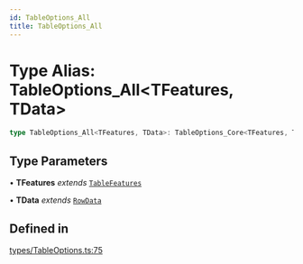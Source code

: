 ```yaml
---
id: TableOptions_All
title: TableOptions_All
---
```


# Type Alias: TableOptions\_All\<TFeatures, TData\>

```ts
type TableOptions_All<TFeatures, TData>: TableOptions_Core<TFeatures, TData> & Partial<TableOptions_ColumnFiltering<TFeatures, TData> & TableOptions_ColumnGrouping & TableOptions_ColumnOrdering & TableOptions_ColumnPinning & TableOptions_ColumnResizing & TableOptions_ColumnSizing & TableOptions_ColumnVisibility & TableOptions_GlobalFiltering<TFeatures, TData> & TableOptions_RowExpanding<TFeatures, TData> & TableOptions_RowPagination & TableOptions_RowPinning<TFeatures, TData> & TableOptions_RowSelection<TFeatures, TData> & TableOptions_RowSorting>;
```

## Type Parameters

• **TFeatures** *extends* [`TableFeatures`](tablefeatures.md)

• **TData** *extends* [`RowData`](rowdata.md)

## Defined in

[types/TableOptions.ts:75](https://github.com/TanStack/table/blob/main/packages/table-core/src/types/TableOptions.ts#L75)
